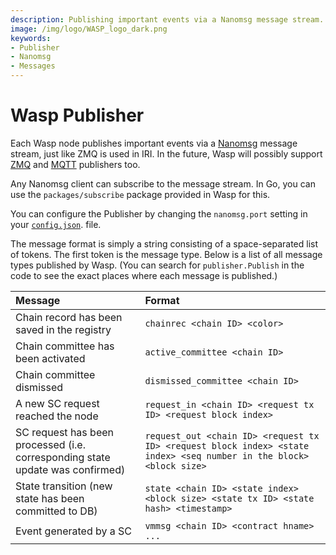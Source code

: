 ```yaml
---
description: Publishing important events via a Nanomsg message stream. Subscribing to a stream with a client. Message format description.
image: /img/logo/WASP_logo_dark.png
keywords:
- Publisher
- Nanomsg
- Messages
---
```


# Wasp Publisher

Each Wasp node publishes important events via a [Nanomsg](https://nanomsg.org/) message stream, just like ZMQ is used in IRI. In the future, Wasp will possibly support [ZMQ](https://zeromq.org/)
and [MQTT](https://mqtt.org/) publishers too.


Any Nanomsg client can subscribe to the message stream. In Go, you can use the
`packages/subscribe` package provided in Wasp for this.

You can configure the Publisher by changing the `nanomsg.port` setting in your  [`config.json`](https://github.com/iotaledger/wasp/blob/develop/config.json). file.

The message format is simply a string consisting of a space-separated list of tokens. The first token
is the message type. Below is a list of all message types published by Wasp. (You can search for
`publisher.Publish` in the code to see the exact places where each message is published.)

| Message                                                                       | Format                                                                                                              |
|:------------------------------------------------------------------------------|:--------------------------------------------------------------------------------------------------------------------|
| Chain record has been saved in the registry                                   | `chainrec <chain ID> <color>`                                                                                       |
| Chain committee has been activated                                            | `active_committee <chain ID>`                                                                                       |
| Chain committee dismissed                                                     | `dismissed_committee <chain ID>`                                                                                    |
| A new SC request reached the node                                             | `request_in <chain ID> <request tx ID> <request block index>`                                                       |
| SC request has been processed (i.e. corresponding state update was confirmed) | `request_out <chain ID> <request tx ID> <request block index> <state index> <seq number in the block> <block size>` |
| State transition (new state has been committed to DB)                         | `state <chain ID> <state index> <block size> <state tx ID> <state hash> <timestamp>`                                |
| Event generated by a SC                                                       | `vmmsg <chain ID> <contract hname> ...`                                                                             |



